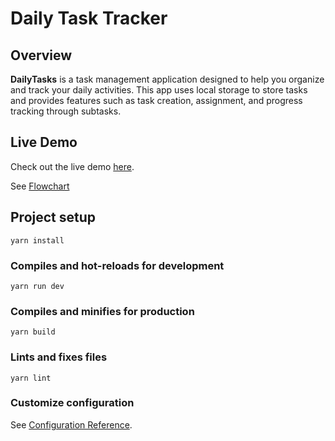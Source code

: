 # Daily Task Tracker

## Overview

**DailyTasks** is a task management application designed to help you organize
and track your daily activities. This app uses local storage to store tasks and
provides features such as task creation, assignment, and progress tracking
through subtasks.

## Live Demo

Check out the live demo [here](https://da-dailytasks.vercel.app).

See
[Flowchart](https://miro.com/app/embed/uXjVKn1Mots=/?pres=1&frameId=3458764597672103699&embedId=550701287096)

## Project setup

```
yarn install
```

### Compiles and hot-reloads for development

```
yarn run dev
```

### Compiles and minifies for production

```
yarn build
```

### Lints and fixes files

```
yarn lint
```

### Customize configuration

See [Configuration Reference](https://cli.vuejs.org/config/).
